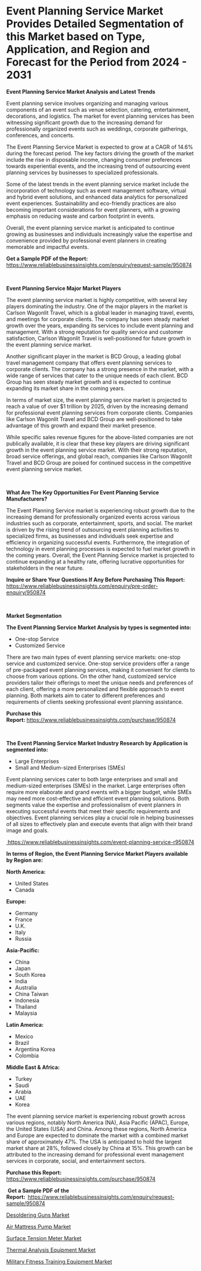 <p><h1>Event Planning Service Market Provides Detailed Segmentation of this Market based on Type, Application, and Region and Forecast for the Period from 2024 - 2031</h1></p><p><strong>Event Planning Service Market Analysis and Latest Trends</strong></p>
<p><p>Event planning service involves organizing and managing various components of an event such as venue selection, catering, entertainment, decorations, and logistics. The market for event planning services has been witnessing significant growth due to the increasing demand for professionally organized events such as weddings, corporate gatherings, conferences, and concerts.</p><p>The Event Planning Service Market is expected to grow at a CAGR of 14.6% during the forecast period. The key factors driving the growth of the market include the rise in disposable income, changing consumer preferences towards experiential events, and the increasing trend of outsourcing event planning services by businesses to specialized professionals.</p><p>Some of the latest trends in the event planning service market include the incorporation of technology such as event management software, virtual and hybrid event solutions, and enhanced data analytics for personalized event experiences. Sustainability and eco-friendly practices are also becoming important considerations for event planners, with a growing emphasis on reducing waste and carbon footprint in events.</p><p>Overall, the event planning service market is anticipated to continue growing as businesses and individuals increasingly value the expertise and convenience provided by professional event planners in creating memorable and impactful events.</p></p>
<p><strong>Get a Sample PDF of the Report:&nbsp;</strong> <a href="https://www.reliablebusinessinsights.com/enquiry/request-sample/950874">https://www.reliablebusinessinsights.com/enquiry/request-sample/950874</a></p>
<p>&nbsp;</p>
<p><strong>Event Planning Service Major Market Players</strong></p>
<p><p>The event planning service market is highly competitive, with several key players dominating the industry. One of the major players in the market is Carlson Wagonlit Travel, which is a global leader in managing travel, events, and meetings for corporate clients. The company has seen steady market growth over the years, expanding its services to include event planning and management. With a strong reputation for quality service and customer satisfaction, Carlson Wagonlit Travel is well-positioned for future growth in the event planning service market.</p><p>Another significant player in the market is BCD Group, a leading global travel management company that offers event planning services to corporate clients. The company has a strong presence in the market, with a wide range of services that cater to the unique needs of each client. BCD Group has seen steady market growth and is expected to continue expanding its market share in the coming years.</p><p>In terms of market size, the event planning service market is projected to reach a value of over $1 trillion by 2025, driven by the increasing demand for professional event planning services from corporate clients. Companies like Carlson Wagonlit Travel and BCD Group are well-positioned to take advantage of this growth and expand their market presence.</p><p>While specific sales revenue figures for the above-listed companies are not publically available, it is clear that these key players are driving significant growth in the event planning service market. With their strong reputation, broad service offerings, and global reach, companies like Carlson Wagonlit Travel and BCD Group are poised for continued success in the competitive event planning service market.</p></p>
<p>&nbsp;</p>
<p><strong>What Are The Key Opportunities For Event Planning Service Manufacturers?</strong></p>
<p><p>The Event Planning Service market is experiencing robust growth due to the increasing demand for professionally organized events across various industries such as corporate, entertainment, sports, and social. The market is driven by the rising trend of outsourcing event planning activities to specialized firms, as businesses and individuals seek expertise and efficiency in organizing successful events. Furthermore, the integration of technology in event planning processes is expected to fuel market growth in the coming years. Overall, the Event Planning Service market is projected to continue expanding at a healthy rate, offering lucrative opportunities for stakeholders in the near future.</p></p>
<p><strong>Inquire or Share Your Questions If Any Before Purchasing This Report:</strong> <a href="https://www.reliablebusinessinsights.com/enquiry/pre-order-enquiry/950874">https://www.reliablebusinessinsights.com/enquiry/pre-order-enquiry/950874</a></p>
<p>&nbsp;</p>
<p><strong>Market Segmentation</strong></p>
<p><strong>The Event Planning Service Market Analysis by types is segmented into:</strong></p>
<p><ul><li>One-stop Service</li><li>Customized Service</li></ul></p>
<p><p>There are two main types of event planning service markets: one-stop service and customized service. One-stop service providers offer a range of pre-packaged event planning services, making it convenient for clients to choose from various options. On the other hand, customized service providers tailor their offerings to meet the unique needs and preferences of each client, offering a more personalized and flexible approach to event planning. Both markets aim to cater to different preferences and requirements of clients seeking professional event planning assistance.</p></p>
<p><strong>Purchase this Report:&nbsp;</strong><a href="https://www.reliablebusinessinsights.com/purchase/950874">https://www.reliablebusinessinsights.com/purchase/950874</a></p>
<p>&nbsp;</p>
<p><strong>The Event Planning Service Market Industry Research by Application is segmented into:</strong></p>
<p><ul><li>Large Enterprises</li><li>Small and Medium-sized Enterprises (SMEs)</li></ul></p>
<p><p>Event planning services cater to both large enterprises and small and medium-sized enterprises (SMEs) in the market. Large enterprises often require more elaborate and grand events with a bigger budget, while SMEs may need more cost-effective and efficient event planning solutions. Both segments value the expertise and professionalism of event planners in executing successful events that meet their specific requirements and objectives. Event planning services play a crucial role in helping businesses of all sizes to effectively plan and execute events that align with their brand image and goals.</p></p>
<p><a href="https://www.reliablebusinessinsights.com/event-planning-service-r950874">&nbsp;https://www.reliablebusinessinsights.com/event-planning-service-r950874</a></p>
<p><strong>In terms of Region, the Event Planning Service Market Players available by Region are:</strong></p>
<p>
    <p> <strong> North America: </strong>
        <ul>
            <li>United States</li>
            <li>Canada</li>
        </ul>
        </p> 
    <p> <strong> Europe: </strong>
        <ul>
            <li>Germany</li>
            <li>France</li>
            <li>U.K.</li>
            <li>Italy</li>
            <li>Russia</li>
        </ul>
        </p> 
    <p> <strong> Asia-Pacific: </strong>
        <ul>
            <li>China</li>
            <li>Japan</li>
            <li>South Korea</li>
            <li>India</li>
            <li>Australia</li>
            <li>China Taiwan</li>
            <li>Indonesia</li>
            <li>Thailand</li>
            <li>Malaysia</li>
        </ul>
        </p> 
    <p> <strong> Latin America: </strong>
        <ul>
            <li>Mexico</li>
            <li>Brazil</li>
            <li>Argentina Korea</li>
            <li>Colombia</li>
        </ul>
        </p> 
    <p> <strong> Middle East & Africa: </strong>
        <ul>
            <li>Turkey</li>
            <li>Saudi</li>
            <li>Arabia</li>
            <li>UAE</li>
            <li>Korea</li>
        </ul>
    </p>
    </p>
<p><p>The event planning service market is experiencing robust growth across various regions, notably North America (NA), Asia Pacific (APAC), Europe, the United States (USA) and China. Among these regions, North America and Europe are expected to dominate the market with a combined market share of approximately 47%. The USA is anticipated to hold the largest market share at 28%, followed closely by China at 15%. This growth can be attributed to the increasing demand for professional event management services in corporate, social, and entertainment sectors.</p></p>
<p><strong>Purchase this Report: </strong><a href="https://www.reliablebusinessinsights.com/purchase/950874">https://www.reliablebusinessinsights.com/purchase/950874</a></p>
<p>&nbsp;<strong>Get a Sample PDF of the Report:&nbsp;&nbsp;</strong><a href="https://www.reliablebusinessinsights.com/enquiry/request-sample/950874">https://www.reliablebusinessinsights.com/enquiry/request-sample/950874</a></p>
<p><strong></strong></p>
<p><p><a href="https://medium.com/@erinveum/desoldering-guns-market-report-by-product-type-portable-type-stationary-type-end-use-e119ee466dcd">Desoldering Guns Market</a></p><p><a href="https://medium.com/@tiannaorton6767/global-air-mattress-pump-market-focus-on-product-type-battery-electric-manual-end-user-and-88aa7deb6db1">Air Mattress Pump Market</a></p><p><a href="https://medium.com/@jacobwilkins67/surface-tension-meter-market-outlook-complete-industry-analysis-2024-to-2031-6d08fc664ac1">Surface Tension Meter Market</a></p><p><a href="https://medium.com/@david.mackay7867865/global-thermal-analysis-equipment-market-size-is-expected-to-reach-at-a-cagr-of-8-7-8d4c8fef8fac">Thermal Analysis Equipment Market</a></p><p><a href="https://medium.com/@fredyconn_73380/global-military-fitness-training-equipment-market-status-2024-2031-and-forecast-by-region-49eb745df889">Military Fitness Training Equipment Market</a></p></p>